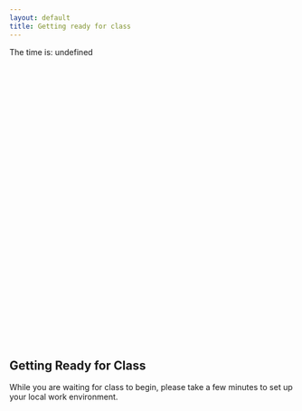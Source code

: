 ```yaml
---
layout: default
title: Getting ready for class
---
```


The time is: undefined
<a href="#" id="menu-button" class="site-button"> <svg viewBox="0 0 24 24" class="icon"><use xlink:href="#svg-menu"></use></svg> </a>


## Getting Ready for Class
While you are waiting for class to begin, please take a few minutes to set up your local work environment.

